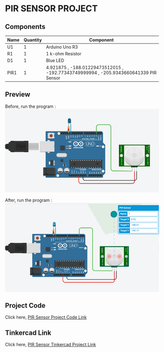 # PIR SENSOR PROJECT

## Components
| Name | Quantity | Component |
| ----------- | ----------- | ----------- |
| U1 | 1 | Arduino Uno R3 |
| R1 | 1 | 1 k-ohm Resistor |
| D1 | 1 | Blue LED |
| PIR1 | 1 | 4.921875 , -188.01229473512015 , -192.77343749999994 , -205.9343660641339 PIR Sensor |


## Preview
Before, run the program :
![PIR Sensor](images/pir-sensor-one.png)

After, run the program :
![PIR Sensor](images/pir-sensor-two.png)


## Project Code
Click here, [PIR Sensor Project Code Link](pir-sensor.ino)

## Tinkercad Link
Click here, [PIR Sensor Tinkercad Project Link](https://www.tinkercad.com/things/6cit1OsNtlK-copy-of-no1-ruhulaminparvez-173-15-10419/editel?tenant=circuits)